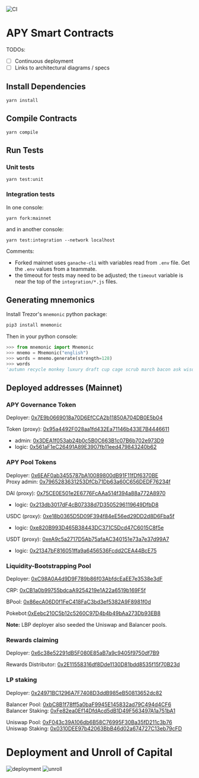 ![CI](https://github.com/apy-finance/apy-core/workflows/CI/badge.svg?branch=develop)

# APY Smart Contracts

TODOs:

- [ ] Continuous deployment
- [ ] Links to architectural diagrams / specs

## Install Dependencies

`yarn install`

## Compile Contracts

`yarn compile`

## Run Tests

### Unit tests

`yarn test:unit`

### Integration tests

In one console:

`yarn fork:mainnet`

and in another console:

`yarn test:integration --network localhost`

Comments:

- Forked mainnet uses `ganache-cli` with variables read from `.env` file.
  Get the `.env` values from a teammate.
- the timeout for tests may need to be adjusted; the `timeout`
  variable is near the top of the `integration/*.js` files.

## Generating mnemonics

Install Trezor's `mnemonic` python package:

```sh
pip3 install mnemonic
```

Then in your python console:

```python
>>> from mnemonic import Mnemonic
>>> mnemo = Mnemonic("english")
>>> words = mnemo.generate(strength=128)
>>> words
'autumn recycle monkey luxury draft cup cage scrub march bacon ask wisdom'
```

## Deployed addresses (Mainnet)

### APY Governance Token

Deployer: [0x7E9b0669018a70D6EfCCA2b11850A704DB0E5b04](https://etherscan.io/address/0x7E9b0669018a70D6EfCCA2b11850A704DB0E5b04)

Token (proxy): [0x95a4492F028aa1fd432Ea71146b433E7B4446611](https://etherscan.io/token/0x95a4492F028aa1fd432Ea71146b433E7B4446611)

- admin: [0x3DEA1f053ab24b0c5B0C663B1c07B6b702e973D9](https://etherscan.io/address/0x3DEA1f053ab24b0c5B0C663B1c07B6b702e973D9)
- logic: [0x561aF1eC26491A89E3907fb11eed479843240b62](https://etherscan.io/address/0x561aF1eC26491A89E3907fb11eed479843240b62)

### APY Pool Tokens

Deployer: [0x6EAF0ab3455787bA10089800dB91F11fDf6370BE](https://etherscan.io/address/0x6EAF0ab3455787bA10089800dB91F11fDf6370BE)\
Proxy admin: [0x7965283631253DfCb71Db63a60C656DEDF76234f](https://etherscan.io/address/0x7965283631253DfCb71Db63a60C656DEDF76234f)

DAI (proxy): [0x75CE0E501e2E6776FcAAa514f394a88a772A8970](https://etherscan.io/address/0x75CE0E501e2E6776FcAAa514f394a88a772A8970)

- logic: [0x213db3017dF4cB07338d7D3505296119649DfbD8](https://etherscan.io/address/0x213db3017dF4cB07338d7D3505296119649DfbD8)

USDC (proxy): [0xe18b0365D5D09F394f84eE56ed29DD2d8D6Fba5f](https://etherscan.io/address/0xe18b0365D5D09F394f84eE56ed29DD2d8D6Fba5f)

- logic: [0xe820B993D465B38443DC371C5Dcd47C6015C8f5e](https://etherscan.io/address/0xe820B993D465B38443DC371C5Dcd47C6015C8f5e)

USDT (proxy): [0xeA9c5a2717D5Ab75afaAC340151e73a7e37d99A7](https://etherscan.io/address/0xeA9c5a2717D5Ab75afaAC340151e73a7e37d99A7)

- logic: [0x21347bF816051ffa9a6456536Fcdd2CEA44BcE75](https://etherscan.io/address/0x21347bF816051ffa9a6456536Fcdd2CEA44BcE75)

### Liquidity-Bootstrapping Pool

Deployer: [0xC98A0A4d9D9F789b86f03AbfdcEaEE7e3538e3dF](https://etherscan.io/address/0xC98A0A4d9D9F789b86f03AbfdcEaEE7e3538e3dF)

CRP: [0xCB1a0b99755bdcaA9254219e1A22a6519b169F5f](https://etherscan.io/address/0xCB1a0b99755bdcaA9254219e1A22a6519b169F5f)

BPool: [0x86ecA06D0f1FeC418FaC3bd3ef5382A9F8981f0d](https://etherscan.io/address/0x86ecA06D0f1FeC418FaC3bd3ef5382A9F8981f0d)

Pokebot:[0xEebc210C5b12c5260C97D4b4b49bAa273Db93EB8](https://etherscan.io/address/0xEebc210C5b12c5260C97D4b4b49bAa273Db93EB8)

**Note:** LBP deployer also seeded the Uniswap and Balancer pools.

### Rewards claiming

Deployer: [0x6c38e52291dB5F080E85aB7a9c9405f9750df7B9](https://etherscan.io/address/0x6c38e52291dB5F080E85aB7a9c9405f9750df7B9)

Rewards Distributor: [0x2E11558316df8Dde1130D81bdd8535f15f70B23d](https://etherscan.io/address/0x2E11558316df8Dde1130D81bdd8535f15f70B23d)

### LP staking

Deployer: [0x24971BC1296A7F7408D3ddB985eB50813652dc82](https://etherscan.io/address/0x24971BC1296A7F7408D3ddB985eB50813652dc82)

Balancer Pool: [0xbC8B1f78ff5a0baF9945E145832ad79C494d4CF6](https://etherscan.io/address/0xbC8B1f78ff5a0baF9945E145832ad79C494d4CF6)\
Balancer Staking: [0xFe82ea0Ef14DfdAcd5dB1D49F563497A1a751bA1](https://etherscan.io/address/0xFe82ea0Ef14DfdAcd5dB1D49F563497A1a751bA1)

Uniswap Pool: [0xF043c39A106db6B58C76995F30Ba35fD211c3b76](https://etherscan.io/address/0xF043c39A106db6B58C76995F30Ba35fD211c3b76)\
Uniswap Staking: [0x0310DEE97b42063BbB46d02a674727C13eb79cFD](https://etherscan.io/address/0x0310DEE97b42063BbB46d02a674727C13eb79cFD)

# Deployment and Unroll of Capital

![deployment](https://github.com/apy-finance/apy-core/blob/d73b9121806b61d5d184447ab0dc9c339aa0b456/DeploymentOfCapital.png?raw=true)
![unroll](https://github.com/apy-finance/apy-core/blob/d73b9121806b61d5d184447ab0dc9c339aa0b456/UnrollOfCapital.png?raw=true)
